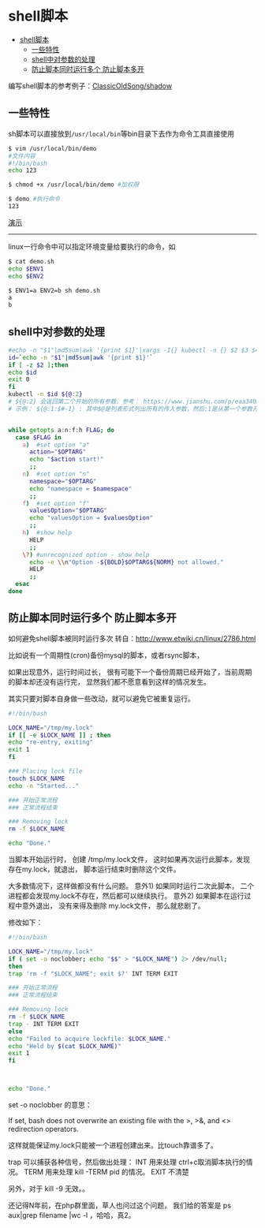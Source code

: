 # shell脚本

- [shell脚本](#shell脚本)
  - [一些特性](#一些特性)
  - [shell中对参数的处理](#shell中对参数的处理)
  - [防止脚本同时运行多个 防止脚本多开](#防止脚本同时运行多个-防止脚本多开)

编写shell脚本的参考例子：[ClassicOldSong/shadow](https://github.com/ClassicOldSong/shadow)

## 一些特性

sh脚本可以直接放到`/usr/local/bin`等bin目录下去作为命令工具直接使用

```bash
$ vim /usr/local/bin/demo
#文件内容
#!/bin/bash
echo 123

$ chmod +x /usr/local/bin/demo #加权限

$ demo #执行命令
123
```

[演示](https://asciinema.org/a/lnmVbhObG6XeV27VxVZGeuTIt)

---

linux一行命令中可以指定环境变量给要执行的命令，如

```bash
$ cat demo.sh
echo $ENV1
echo $ENV2

$ ENV1=a ENV2=b sh demo.sh
a
b
```

## shell中对参数的处理

```bash
#echo -n "$1"|md5sum|awk '{print $1}'|xargs -I{} kubectl -n {} $2 $3 $4 $5 $6 $7
id=`echo -n "$1"|md5sum|awk '{print $1}'`
if [ -z $2 ];then
echo $id
exit 0
fi
kubectl -n $id ${@:2}
# ${@:2} 会返回第二个开始的所有参数，参考： https://www.jianshu.com/p/eaa3406b7cff
# 示例： ${@:1:$#-1} : 其中$@是列表形式列出所有的传入参数，然后:1是从第一个参数开始，后面不加任何东西的话是一直到结尾，而加:$#-1是$#是参数总个数-1，即显示除去最后一个参数外的所有参数。
```

```bash

while getopts a:n:f:h FLAG; do
  case $FLAG in
    a)  #set option "a"
      action="$OPTARG"
      echo "$action start!"
      ;;
    n)  #set option "n"
      namespace="$OPTARG"
      echo "namespace = $namespace"
      ;;
    f)  #set option "f"
      valuesOption="$OPTARG"
      echo "valuesOption = $valuesOption"
      ;;
    h)  #show help
      HELP
      ;;
    \?) #unrecognized option - show help
      echo -e \\n"Option -${BOLD}$OPTARG${NORM} not allowed."
      HELP
      ;;
  esac
done
```

## 防止脚本同时运行多个 防止脚本多开

如何避免shell脚本被同时运行多次
转自：http://www.etwiki.cn/linux/2786.html

比如说有一个周期性(cron)备份mysql的脚本，或者rsync脚本，

如果出现意外，运行时间过长，
很有可能下一个备份周期已经开始了，当前周期的脚本却还没有运行完，
显然我们都不愿意看到这样的情况发生。

其实只要对脚本自身做一些改动，就可以避免它被重复运行。

```bash
#!/bin/bash

LOCK_NAME="/tmp/my.lock"
if [[ -e $LOCK_NAME ]] ; then
echo "re-entry, exiting"
exit 1
fi

### Placing lock file
touch $LOCK_NAME
echo -n "Started..."

### 开始正常流程
### 正常流程结束

### Removing lock
rm -f $LOCK_NAME

echo "Done."
```

当脚本开始运行时， 创建 /tmp/my.lock文件，
这时如果再次运行此脚本，发现存在my.lock，就退出，
脚本运行结束时删除这个文件。

大多数情况下，这样做都没有什么问题。
意外1) 如果同时运行二次此脚本， 二个进程都会发现my.lock不存在，然后都可以继续执行。
意外2) 如果脚本在运行过程中意外退出， 没有来得及删除 my.lock文件， 那么就悲剧了。

修改如下：

```bash
#!/bin/bash

LOCK_NAME="/tmp/my.lock"
if ( set -o noclobber; echo "$$" > "$LOCK_NAME") 2> /dev/null; 
then
trap 'rm -f "$LOCK_NAME"; exit $?' INT TERM EXIT

### 开始正常流程
### 正常流程结束

### Removing lock
rm -f $LOCK_NAME
trap - INT TERM EXIT
else
echo "Failed to acquire lockfile: $LOCK_NAME." 
echo "Held by $(cat $LOCK_NAME)"
exit 1
fi



echo "Done."
```

set -o noclobber 的意思：

If set, bash does not overwrite an existing file with the >, >&, and <> redirection operators.

这样就能保证my.lock只能被一个进程创建出来。比touch靠谱多了。

trap 可以捕获各种信号，然后做出处理：
INT 用来处理 ctrl+c取消脚本执行的情况。
TERM 用来处理 kill -TERM pid 的情况。
EXIT 不清楚

另外，对于 kill -9 无效。。

还记得N年前，在php群里面，草人也问过这个问题，
我们给的答案是 ps aux|grep filename |wc -l ，哈哈，真2。